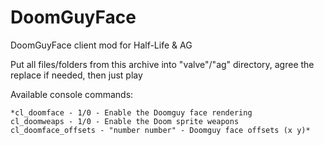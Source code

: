 # DoomGuyFace

DoomGuyFace client mod for Half-Life & AG

Put all files/folders from this archive into "valve"/"ag" directory, agree the replace if needed, then just play

Available console commands:

	*cl_doomface - 1/0 - Enable the Doomguy face rendering
	cl_doomweaps - 1/0 - Enable the Doom sprite weapons
	cl_doomface_offsets - "number number" - Doomguy face offsets (x y)*
